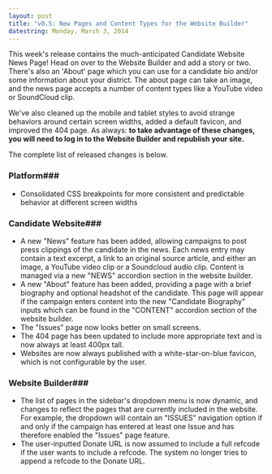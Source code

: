 ```yaml
---
layout: post
title: "v0.5: New Pages and Content Types for the Website Builder"
datestring: Monday, March 3, 2014
---
```


This week's release contains the much-anticipated Candidate Website News Page! Head on over to the Website Builder and add a story or two. There's also an 'About' page which you can use for a candidate bio and/or some information about your district. The about page can take an image, and the news page accepts a number of content types like a YouTube video or SoundCloud clip.

We've also cleaned up the mobile and tablet styles to avoid strange behaviors around certain screen widths, added a default favicon, and improved the 404 page. As always: **to take advantage of these changes, you will need to log in to the Website Builder and republish your site.**

The complete list of released changes is below.

### Platform### 
* Consolidated CSS breakpoints for more consistent and predictable behavior at different screen widths 

### Candidate Website### 
* A new "News" feature has been added, allowing campaigns to post press clippings of the candidate in the news. Each news entry may contain a text excerpt, a link to an original source article, and either an image, a YouTube video clip or a Soundcloud audio clip. Content is managed via a new "NEWS" accordion section in the website builder. 
* A new "About" feature has been added, providing a page with a brief biography and optional headshot of the candidate. This page will appear if the campaign enters content into the new "Candidate Biography" inputs which can be found in the "CONTENT" accordion section of the website builder. 
* The "Issues" page now looks better on small screens. 
* The 404 page has been updated to include more appropriate text and is now always at least 400px tall. 
* Websites are now always published with a white-star-on-blue favicon, which is not configurable by the user. 

### Website Builder### 
* The list of pages in the sidebar's dropdown menu is now dynamic, and changes to reflect the pages that are currently included in the website. For example, the dropdown will contain an "ISSUES" navigation option if and only if the campaign has entered at least one Issue and has therefore enabled the "Issues" page feature. 
* The user-inputted Donate URL is now assumed to include a full refcode if the user wants to include a refcode. The system no longer tries to append a refcode to the Donate URL.
